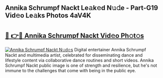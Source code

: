 ## Annika Schrumpf Nackt Le𝚊k𝚎d N𝚞𝚍e - Part-G19 Vid𝚎o Le𝚊ks Photos 4aV4K

# <h2><a href="http://fb5h7b.evod.top/?m=Annika+Schrumpf+Nackt">🔗 👉🔴 Annika Schrumpf Nackt Vid𝚎o Ph𝚘t𝚘s</a></h2>

[![Annika Schrumpf Nackt N𝚞d𝚎s](https://i.imgur.com/8V9OHl7.gif)](http://fb5h7b.evod.top/?m=Annika+Schrumpf+Nackt)
Digital entertainer Annika Schrumpf Nackt and multimedia artist, celebrated for disseminating dance and lifestyle content via collaborative dance routines and short videos. Annika Schrumpf Nackt public image is one of strength and resilience, but he's not immune to the challenges that come with being in the public eye. 
